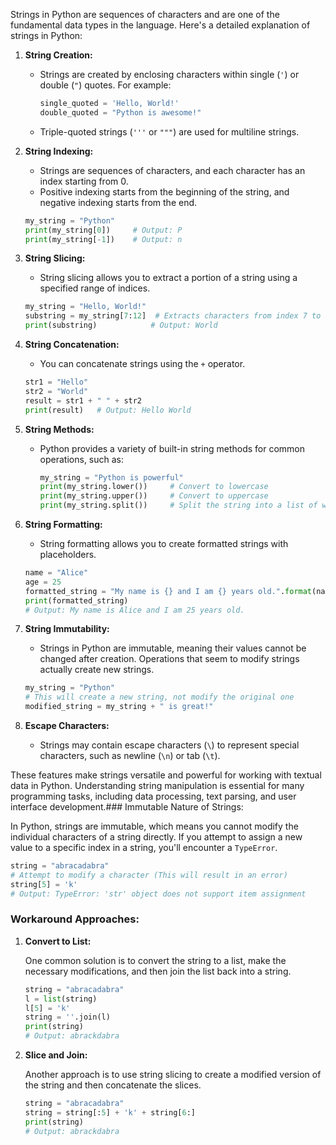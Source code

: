 Strings in Python are sequences of characters and are one of the fundamental data types in the language. Here's a detailed explanation of strings in Python:

1. **String Creation:**
   - Strings are created by enclosing characters within single (`'`) or double (`"`) quotes. For example:
     ```python
     single_quoted = 'Hello, World!'
     double_quoted = "Python is awesome!"
     ```
   - Triple-quoted strings (`'''` or `"""`) are used for multiline strings.

2. **String Indexing:**
   - Strings are sequences of characters, and each character has an index starting from 0.
   - Positive indexing starts from the beginning of the string, and negative indexing starts from the end.
   ```python
   my_string = "Python"
   print(my_string[0])     # Output: P
   print(my_string[-1])    # Output: n
   ```

3. **String Slicing:**
   - String slicing allows you to extract a portion of a string using a specified range of indices.
   ```python
   my_string = "Hello, World!"
   substring = my_string[7:12]  # Extracts characters from index 7 to 11
   print(substring)            # Output: World
   ```

4. **String Concatenation:**
   - You can concatenate strings using the `+` operator.
   ```python
   str1 = "Hello"
   str2 = "World"
   result = str1 + " " + str2
   print(result)   # Output: Hello World
   ```

5. **String Methods:**
   - Python provides a variety of built-in string methods for common operations, such as:
     ```python
     my_string = "Python is powerful"
     print(my_string.lower())     # Convert to lowercase
     print(my_string.upper())     # Convert to uppercase
     print(my_string.split())     # Split the string into a list of words
     ```

6. **String Formatting:**
   - String formatting allows you to create formatted strings with placeholders.
   ```python
   name = "Alice"
   age = 25
   formatted_string = "My name is {} and I am {} years old.".format(name, age)
   print(formatted_string)
   # Output: My name is Alice and I am 25 years old.
   ```

7. **String Immutability:**
   - Strings in Python are immutable, meaning their values cannot be changed after creation. Operations that seem to modify strings actually create new strings.
   ```python
   my_string = "Python"
   # This will create a new string, not modify the original one
   modified_string = my_string + " is great!"
   ```

8. **Escape Characters:**
   - Strings may contain escape characters (`\`) to represent special characters, such as newline (`\n`) or tab (`\t`).

These features make strings versatile and powerful for working with textual data in Python. Understanding string manipulation is essential for many programming tasks, including data processing, text parsing, and user interface development.### Immutable Nature of Strings:

In Python, strings are immutable, which means you cannot modify the individual characters of a string directly. If you attempt to assign a new value to a specific index in a string, you'll encounter a `TypeError`.

```python
string = "abracadabra"
# Attempt to modify a character (This will result in an error)
string[5] = 'k'
# Output: TypeError: 'str' object does not support item assignment
```

### Workaround Approaches:

1. **Convert to List:**
   
   One common solution is to convert the string to a list, make the necessary modifications, and then join the list back into a string.

   ```python
   string = "abracadabra"
   l = list(string)
   l[5] = 'k'
   string = ''.join(l)
   print(string)
   # Output: abrackdabra
   ```

2. **Slice and Join:**
   
   Another approach is to use string slicing to create a modified version of the string and then concatenate the slices.

   ```python
   string = "abracadabra"
   string = string[:5] + 'k' + string[6:]
   print(string)
   # Output: abrackdabra
   ```
